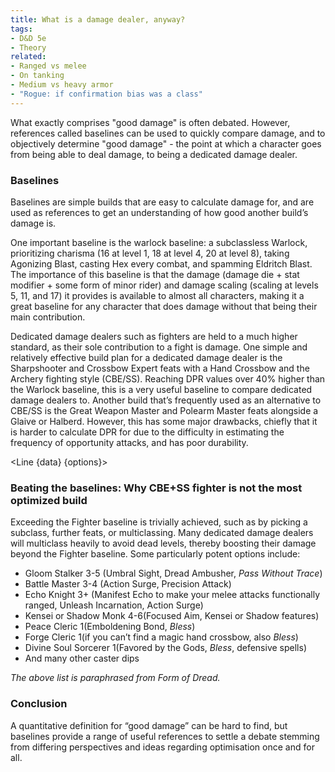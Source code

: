```yaml
---
title: What is a damage dealer, anyway?
tags:
- D&D 5e
- Theory
related:
- Ranged vs melee
- On tanking
- Medium vs heavy armor
- "Rogue: if confirmation bias was a class"
---
```


<script>
    import { Line } from 'svelte-chartjs';
    import { data, options } from '$lib/data/baselines.js';
    import {
    Chart as ChartJS,
    Title,
    Tooltip,
    Legend,
    LineElement,
    LinearScale,
    PointElement,
    CategoryScale,
  } from 'chart.js';

  ChartJS.register(
    Title,
    Tooltip,
    Legend,
    LineElement,
    LinearScale,
    PointElement,
    CategoryScale
  );
</script>

What exactly comprises "good damage" is often debated. However, references called baselines can be used to quickly compare damage, and to objectively determine "good damage" - the point at which a character goes from being able to deal damage, to being a dedicated damage dealer.

### Baselines
Baselines are simple builds that are easy to calculate damage for, and are used as references to get an understanding of how good another build’s damage is. 

One important baseline is the warlock baseline: a subclassless Warlock, prioritizing charisma (16 at level 1, 18 at level 4, 20 at level 8), taking Agonizing Blast, casting Hex every combat, and spamming Eldritch Blast. The importance of this baseline is that the damage (damage die + stat modifier + some form of minor rider) and damage scaling (scaling at levels 5, 11, and 17) it provides is available to almost all characters, making it a great baseline for any character that does damage without that being their main contribution.

Dedicated damage dealers such as fighters are held to a much higher standard, as their sole contribution to a fight is damage. One simple and relatively effective build plan for a dedicated damage dealer is the Sharpshooter and Crossbow Expert feats with a Hand Crossbow and the Archery fighting style (CBE/SS). Reaching DPR values over 40% higher than the Warlock baseline, this is a very useful baseline to compare dedicated damage dealers to. Another build that’s frequently used as an alternative to CBE/SS is the Great Weapon Master and Polearm Master feats alongside a Glaive or Halberd. However, this has some major drawbacks, chiefly that it is harder to calculate DPR for due to the difficulty in estimating the frequency of opportunity attacks, and has poor durability.

<Line {data} {options}></Line>

### Beating the baselines: Why CBE+SS fighter is not the most optimized build
Exceeding the Fighter baseline is trivially achieved, such as by picking a subclass, further feats, or multiclassing. Many dedicated damage dealers will multiclass heavily to avoid dead levels, thereby boosting their damage beyond the Fighter baseline. Some particularly potent options include:
- Gloom Stalker 3-5 (Umbral Sight, Dread Ambusher, *Pass Without Trace*)
- Battle Master 3-4 (Action Surge, Precision Attack)
- Echo Knight 3+ (Manifest Echo to make your melee attacks functionally ranged, Unleash Incarnation, Action Surge)
- Kensei or Shadow Monk 4-6(Focused Aim, Kensei or Shadow features)
- Peace Cleric 1(Emboldening Bond, *Bless*)
- Forge Cleric 1(if you can’t find a magic hand crossbow, also *Bless*)
- Divine Soul Sorcerer 1(Favored by the Gods, *Bless*, defensive spells)
- And many other caster dips


*The above list is paraphrased from Form of Dread.*

### Conclusion
A quantitative definition for “good damage” can be hard to find, but baselines provide a range of useful references to settle a debate stemming from differing perspectives and ideas regarding optimisation once and for all.